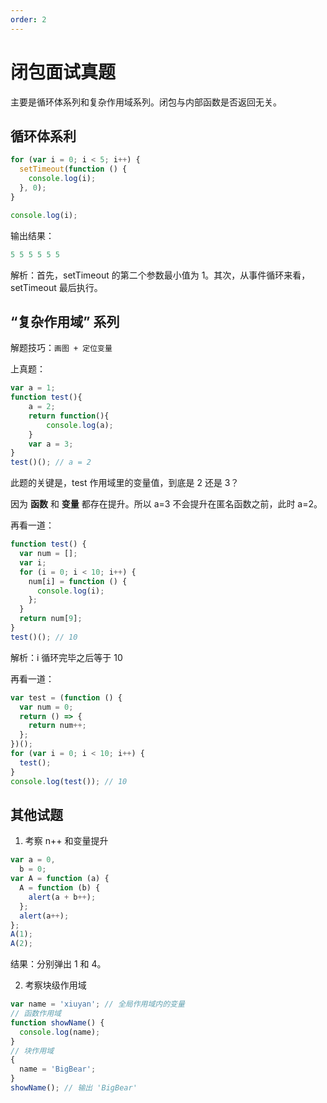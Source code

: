 ```yaml
---
order: 2
---
```


# 闭包面试真题

主要是循环体系列和复杂作用域系列。闭包与内部函数是否返回无关。

## 循环体系利

```javascript
for (var i = 0; i < 5; i++) {
  setTimeout(function () {
    console.log(i);
  }, 0);
}

console.log(i);
```

输出结果：

```js
5 5 5 5 5 5
```

解析：首先，setTimeout 的第二个参数最小值为 1。其次，从事件循环来看，setTimeout 最后执行。

## “复杂作用域” 系列

解题技巧：`画图 + 定位变量`

上真题：

```JavaScript
var a = 1;
function test(){
    a = 2;
    return function(){
        console.log(a);
    }
    var a = 3;
}
test()(); // a = 2
```

此题的关键是，test 作用域里的变量值，到底是 2 还是 3？

因为 **函数** 和 **变量** 都存在提升。所以 a=3 不会提升在匿名函数之前，此时 a=2。

再看一道：

```js
function test() {
  var num = [];
  var i;
  for (i = 0; i < 10; i++) {
    num[i] = function () {
      console.log(i);
    };
  }
  return num[9];
}
test()(); // 10
```

解析：i 循环完毕之后等于 10

再看一道：

```js
var test = (function () {
  var num = 0;
  return () => {
    return num++;
  };
})();
for (var i = 0; i < 10; i++) {
  test();
}
console.log(test()); // 10
```

## 其他试题

1. 考察 n++ 和变量提升

```js
var a = 0,
  b = 0;
var A = function (a) {
  A = function (b) {
    alert(a + b++);
  };
  alert(a++);
};
A(1);
A(2);
```

结果：分别弹出 1 和 4。

2. 考察块级作用域

```js
var name = 'xiuyan'; // 全局作用域内的变量
// 函数作用域
function showName() {
  console.log(name);
}
// 块作用域
{
  name = 'BigBear';
}
showName(); // 输出 'BigBear'
```
